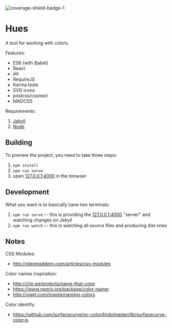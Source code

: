 ![coverage-shield-badge-1](https://img.shields.io/badge/coverage-79.97%25-yellow.svg)

# Hues

A tool for working with colors.

Features:

- ES6 (with Babel)
- React
- Alt
- RequireJS
- Karma tests
- SVG icons
- postcss/cssnext
- MADCSS

Requirements:

1. [Jekyll](http://jekyllrb.com/)
2. [Node](https://nodejs.org)

## Building

To preview the project, you need to take three steps:

1. `npm install`
2. `npm run serve`
3. open [127.0.0.1:4000](http://127.0.0.1:4000/) in the browser

## Development

What you want is to basically have two terminals:

1. `npm run serve` -- this is providing the [127.0.0.1:4000](http://127.0.0.1:4000/) "server" and watching changes on Jekyll
2. `npm run watch` -- this is watching all source files and producing dist ones

## Notes

CSS Modules:
- http://glenmaddern.com/articles/css-modules

Color names inspiration:
- http://chir.ag/projects/name-that-color
- https://www.npmjs.org/package/color-namer
- http://viget.com/inspire/naming-colors

Color identify:
- https://github.com/surfacecurve/sc-color/blob/master/lib/surfacecurve-color.js
